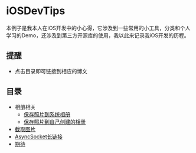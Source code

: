 iOSDevTips
===========================

本例子是我本人在iOS开发中的小心得，它涉及到一些常用的小工具，分类和个人学习的Demo，还涉及到第三方开源库的使用，我以此来记录我iOS开发的历程。

## 提醒
* 点击目录即可链接到相应的博文

## 目录
* 相册相关
    * [保存照片到系统相册](#保存照片到系统相册)
    * [保存照片到自己创建的相册](#保存照片到自己创建的相册)
* [截取图片](#截取图片)
* [AsyncSocket长链接](#AsyncSocket长链接)
* [期待](#期待)


